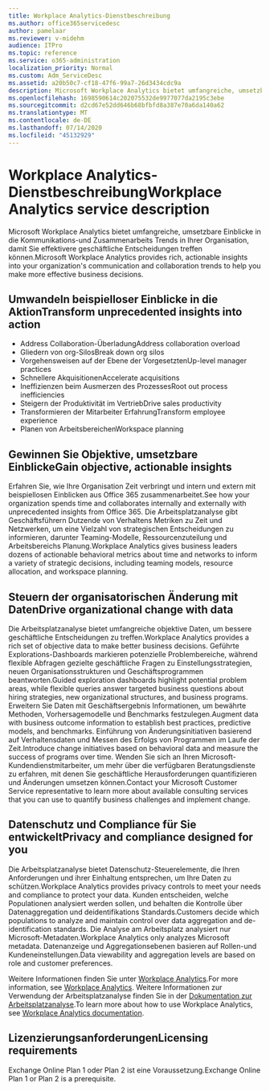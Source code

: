 ```yaml
---
title: Workplace Analytics-Dienstbeschreibung
ms.author: office365servicedesc
author: pamelaar
ms.reviewer: v-midehm
audience: ITPro
ms.topic: reference
ms.service: o365-administration
localization_priority: Normal
ms.custom: Adm_ServiceDesc
ms.assetid: a20b50c7-cf18-47f6-99a7-26d3434cdc9a
description: Microsoft Workplace Analytics bietet umfangreiche, umsetzbare Einblicke in die Kommunikations-und Zusammenarbeits Trends in Ihrer Organisation, damit Sie effektivere geschäftliche Entscheidungen treffen können.
ms.openlocfilehash: 1698590614c202075532de9977077da2195c3ebe
ms.sourcegitcommit: d2cd67e52dd646b68bfbfd8a387e70a6da140a62
ms.translationtype: MT
ms.contentlocale: de-DE
ms.lasthandoff: 07/14/2020
ms.locfileid: "45132929"
---
```

# <a name="workplace-analytics-service-description"></a><span data-ttu-id="632bc-103">Workplace Analytics-Dienstbeschreibung</span><span class="sxs-lookup"><span data-stu-id="632bc-103">Workplace Analytics service description</span></span>

<span data-ttu-id="632bc-104">Microsoft Workplace Analytics bietet umfangreiche, umsetzbare Einblicke in die Kommunikations-und Zusammenarbeits Trends in Ihrer Organisation, damit Sie effektivere geschäftliche Entscheidungen treffen können.</span><span class="sxs-lookup"><span data-stu-id="632bc-104">Microsoft Workplace Analytics provides rich, actionable insights into your organization's communication and collaboration trends to help you make more effective business decisions.</span></span>

## <a name="transform-unprecedented-insights-into-action"></a><span data-ttu-id="632bc-105">Umwandeln beispielloser Einblicke in die Aktion</span><span class="sxs-lookup"><span data-stu-id="632bc-105">Transform unprecedented insights into action</span></span>

* <span data-ttu-id="632bc-106">Address Collaboration-Überladung</span><span class="sxs-lookup"><span data-stu-id="632bc-106">Address collaboration overload</span></span>
* <span data-ttu-id="632bc-107">Gliedern von org-Silos</span><span class="sxs-lookup"><span data-stu-id="632bc-107">Break down org silos</span></span>
* <span data-ttu-id="632bc-108">Vorgehensweisen auf der Ebene der Vorgesetzten</span><span class="sxs-lookup"><span data-stu-id="632bc-108">Up-level manager practices</span></span>
* <span data-ttu-id="632bc-109">Schnellere Akquisitionen</span><span class="sxs-lookup"><span data-stu-id="632bc-109">Accelerate acquisitions</span></span>
* <span data-ttu-id="632bc-110">Ineffizienzen beim Ausmerzen des Prozesses</span><span class="sxs-lookup"><span data-stu-id="632bc-110">Root out process inefficiencies</span></span>
* <span data-ttu-id="632bc-111">Steigern der Produktivität im Vertrieb</span><span class="sxs-lookup"><span data-stu-id="632bc-111">Drive sales productivity</span></span>
* <span data-ttu-id="632bc-112">Transformieren der Mitarbeiter Erfahrung</span><span class="sxs-lookup"><span data-stu-id="632bc-112">Transform employee experience</span></span>
* <span data-ttu-id="632bc-113">Planen von Arbeitsbereichen</span><span class="sxs-lookup"><span data-stu-id="632bc-113">Workspace planning</span></span>

## <a name="gain-objective-actionable-insights"></a><span data-ttu-id="632bc-114">Gewinnen Sie Objektive, umsetzbare Einblicke</span><span class="sxs-lookup"><span data-stu-id="632bc-114">Gain objective, actionable insights</span></span>

<span data-ttu-id="632bc-115">Erfahren Sie, wie Ihre Organisation Zeit verbringt und intern und extern mit beispiellosen Einblicken aus Office 365 zusammenarbeitet.</span><span class="sxs-lookup"><span data-stu-id="632bc-115">See how your organization spends time and collaborates internally and externally with unprecedented insights from Office 365.</span></span> <span data-ttu-id="632bc-116">Die Arbeitsplatzanalyse gibt Geschäftsführern Dutzende von Verhaltens Metriken zu Zeit und Netzwerken, um eine Vielzahl von strategischen Entscheidungen zu informieren, darunter Teaming-Modelle, Ressourcenzuteilung und Arbeitsbereichs Planung.</span><span class="sxs-lookup"><span data-stu-id="632bc-116">Workplace Analytics gives business leaders dozens of actionable behavioral metrics about time and networks to inform a variety of strategic decisions, including teaming models, resource allocation, and workspace planning.</span></span>

## <a name="drive-organizational-change-with-data"></a><span data-ttu-id="632bc-117">Steuern der organisatorischen Änderung mit Daten</span><span class="sxs-lookup"><span data-stu-id="632bc-117">Drive organizational change with data</span></span>

<span data-ttu-id="632bc-118">Die Arbeitsplatzanalyse bietet umfangreiche objektive Daten, um bessere geschäftliche Entscheidungen zu treffen.</span><span class="sxs-lookup"><span data-stu-id="632bc-118">Workplace Analytics provides a rich set of objective data to make better business decisions.</span></span> <span data-ttu-id="632bc-119">Geführte Explorations-Dashboards markieren potenzielle Problembereiche, während flexible Abfragen gezielte geschäftliche Fragen zu Einstellungsstrategien, neuen Organisationsstrukturen und Geschäftsprogrammen beantworten.</span><span class="sxs-lookup"><span data-stu-id="632bc-119">Guided exploration dashboards highlight potential problem areas, while flexible queries answer targeted business questions about hiring strategies, new organizational structures, and business programs.</span></span> <span data-ttu-id="632bc-120">Erweitern Sie Daten mit Geschäftsergebnis Informationen, um bewährte Methoden, Vorhersagemodelle und Benchmarks festzulegen.</span><span class="sxs-lookup"><span data-stu-id="632bc-120">Augment data with business outcome information to establish best practices, predictive models, and benchmarks.</span></span> <span data-ttu-id="632bc-121">Einführung von Änderungsinitiativen basierend auf Verhaltensdaten und Messen des Erfolgs von Programmen im Laufe der Zeit.</span><span class="sxs-lookup"><span data-stu-id="632bc-121">Introduce change initiatives based on behavioral data and measure the success of programs over time.</span></span> <span data-ttu-id="632bc-122">Wenden Sie sich an Ihren Microsoft-Kundendienstmitarbeiter, um mehr über die verfügbaren Beratungsdienste zu erfahren, mit denen Sie geschäftliche Herausforderungen quantifizieren und Änderungen umsetzen können.</span><span class="sxs-lookup"><span data-stu-id="632bc-122">Contact your Microsoft Customer Service representative to learn more about available consulting services that you can use to quantify business challenges and implement change.</span></span>

## <a name="privacy-and-compliance-designed-for-you"></a><span data-ttu-id="632bc-123">Datenschutz und Compliance für Sie entwickelt</span><span class="sxs-lookup"><span data-stu-id="632bc-123">Privacy and compliance designed for you</span></span>

<span data-ttu-id="632bc-124">Die Arbeitsplatzanalyse bietet Datenschutz-Steuerelemente, die Ihren Anforderungen und ihrer Einhaltung entsprechen, um Ihre Daten zu schützen.</span><span class="sxs-lookup"><span data-stu-id="632bc-124">Workplace Analytics provides privacy controls to meet your needs and compliance to protect your data.</span></span> <span data-ttu-id="632bc-125">Kunden entscheiden, welche Populationen analysiert werden sollen, und behalten die Kontrolle über Datenaggregation und deidentifikations Standards.</span><span class="sxs-lookup"><span data-stu-id="632bc-125">Customers decide which populations to analyze and maintain control over data aggregation and de-identification standards.</span></span> <span data-ttu-id="632bc-126">Die Analyse am Arbeitsplatz analysiert nur Microsoft-Metadaten.</span><span class="sxs-lookup"><span data-stu-id="632bc-126">Workplace Analytics only analyzes Microsoft metadata.</span></span> <span data-ttu-id="632bc-127">Datenanzeige und Aggregationsebenen basieren auf Rollen-und Kundeneinstellungen.</span><span class="sxs-lookup"><span data-stu-id="632bc-127">Data viewability and aggregation levels are based on role and customer preferences.</span></span>

<span data-ttu-id="632bc-128">Weitere Informationen finden Sie unter [Workplace Analytics](https://go.microsoft.com/fwlink/?linkid=852492).</span><span class="sxs-lookup"><span data-stu-id="632bc-128">For more information, see [Workplace Analytics](https://go.microsoft.com/fwlink/?linkid=852492).</span></span> <span data-ttu-id="632bc-129">Weitere Informationen zur Verwendung der Arbeitsplatzanalyse finden Sie in der [Dokumentation zur Arbeitsplatzanalyse](https://docs.microsoft.com/workplace-analytics/).</span><span class="sxs-lookup"><span data-stu-id="632bc-129">To learn more about how to use Workplace Analytics, see [Workplace Analytics documentation](https://docs.microsoft.com/workplace-analytics/).</span></span>
  
## <a name="licensing-requirements"></a><span data-ttu-id="632bc-130">Lizenzierungsanforderungen</span><span class="sxs-lookup"><span data-stu-id="632bc-130">Licensing requirements</span></span>

<span data-ttu-id="632bc-131">Exchange Online Plan 1 oder Plan 2 ist eine Voraussetzung.</span><span class="sxs-lookup"><span data-stu-id="632bc-131">Exchange Online Plan 1 or Plan 2 is a prerequisite.</span></span>
